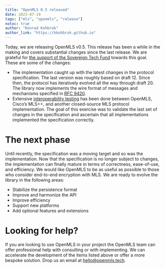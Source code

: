 ```yaml
---
title: "OpenMLS 0.5 released"
date: 2023-07-19
tags: ["mls", "openmls", "release"]
notoc: true
author: "Konrad Kohbrok"
author_link: "https://kkohbrok.github.io"
---
```


Today, we are releasing OpenMLS v0.5. This release has been a while in the making and covers substantial changes since the last release. We are grateful for [the support of the Sovereign Tech Fund] towards this goal. These are some of the changes:

- The implementation caught up with the latest changes in the protocol specification. The last version was roughly based on draft 12. Since then, the protocol has iteratively evolved all the way through draft 20. The library now implements the wire format of messages and mechanisms specified in [RFC 9420].
- Extensive [interoperability testing] has been done between OpenMLS, Cisco’s MLS++, and another closed-source MLS protocol implementation. The goal of this exercise was to validate the last set of changes in the specification and ascertain that all implementations implemented the specification correctly.

# The next phase

Until recently, the specification was a moving target and so was the implementation. Now that the specification is no longer subject to changes, the implementation can finally mature in terms of correctness, ease-of-use, and efficiency. 
We would like OpenMLS to be as useful as possible to those who consider end-to-end encryption with MLS. We are ready to evolve the library in the following areas:
- Stabilize the persistence format
- Improve and harmonize the API
- Improve efficiency
- Support new platforms
- Add optional features and extensions

# Looking for help?

If you are looking to use OpenMLS in your project the OpenMLS team can offer professional help with consulting or with implementing. We can accelerate the development of the items listed above or offer a more bespoke solution. Drop us an email at [hello@openmls.tech].


[the support of the Sovereign Tech Fund]: https://openmls.tech/blog/2022-10-19-update/
[RFC 9420]: https://datatracker.ietf.org/doc/html/rfc9420
[interoperability testing]: https://github.com/mlswg/mls-implementations
[hello@openmls.tech]: mailto:hello@openmls.tech
